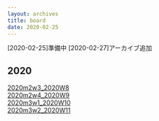 ```yaml
---
layout: archives
title: board
date: 2020-02-25
---
```

[2020-02-25]準備中
[2020-02-27]アーカイブ追加
## 2020
[2020m2w3_2020W8](https://kidokun153.github.io/board/archives/2020m2w3_2020W8)<br>
[2020m2w4_2020W9](https://kidokun153.github.io/board/archives/2020m2w3_2020W9)<br>
[2020m3w1_2020W10](https://kidokun153.github.io/board/archives/2020m3w1_2020W10)<br>
[2020m3w2_2020W11](https://kidokun153.github.io/board/archives/2020m3w2_2020W11)<br>
